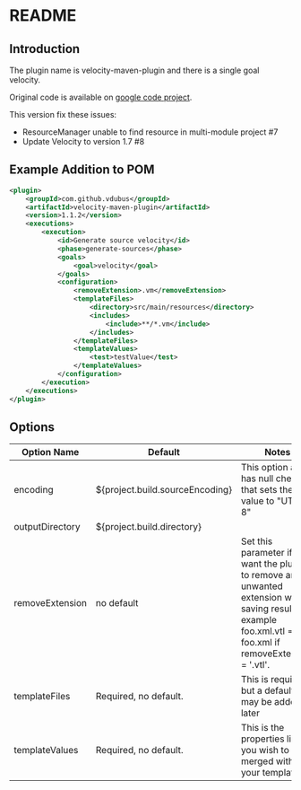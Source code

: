 # README

## Introduction

The plugin name is velocity-maven-plugin and there is a single goal velocity.

Original code is available on [google code project](https://code.google.com/p/velocity-maven-plugin/).

This version fix these issues:

* ResourceManager unable to find resource in multi-module project #7 
* Update Velocity to version 1.7 #8 

## Example Addition to POM

```xml
<plugin>
	<groupId>com.github.vdubus</groupId>
	<artifactId>velocity-maven-plugin</artifactId>
	<version>1.1.2</version>
	<executions>
		<execution>
			<id>Generate source velocity</id>
			<phase>generate-sources</phase>
			<goals>
				<goal>velocity</goal>
			</goals>
			<configuration>
				<removeExtension>.vm</removeExtension>
				<templateFiles>
					<directory>src/main/resources</directory>
					<includes>
						<include>**/*.vm</include>
					</includes>
				</templateFiles>
				<templateValues>
					<test>testValue</test>
				</templateValues>
			</configuration>
		</execution>
	</executions>
</plugin>
```

## Options

| Option Name     | Default                         | Notes                                                                                                                                                          |
|-----------------|---------------------------------|----------------------------------------------------------------------------------------------------------------------------------------------------------------|
| encoding        | ${project.build.sourceEncoding} | This option also has null check that sets the value to "UTF-8"                                                                                                 |
| outputDirectory | ${project.build.directory}      |                                                                                                                                                                |
| removeExtension | no default                      | Set this parameter if you want the plugin to remove an unwanted extension when saving result. For example foo.xml.vtl ==> foo.xml if removeExtension = '.vtl'. |
| templateFiles   | Required, no default.           | This is required, but a default may be added later                                                                                                             |
| templateValues  | Required, no default.           | This is the properties list you wish to have merged with your templates                                                                                        |

